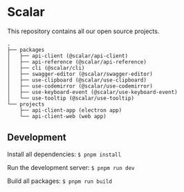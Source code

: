 # Scalar

This repository contains all our open source projects.

```
.
├── packages
│   ├── api-client (@scalar/api-client)
│   ├── api-reference (@scalar/api-reference)
│   ├── cli (@scalar/cli)
│   ├── swagger-editor (@scalar/swagger-editor)
│   ├── use-clipboard (@scalar/use-clipboard)
│   ├── use-codemirror (@scalar/use-codemirror)
│   ├── use-keyboard-event (@scalar/use-keyboard-event)
│   └── use-tooltip (@scalar/use-tooltip)
└── projects
    ├── api-client-app (electron app)
    └── api-client-web (web app)
```

## Development

Install all dependencies:
`$ pnpm install`

Run the development server:
`$ pnpm run dev`

Build all packages:
`$ pnpm run build`
